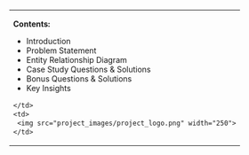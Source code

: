 <table>
  <tr>
    <td>
      <p><strong>Contents:</strong></p>
      <ul>
        <li>Introduction</li>
        <li>Problem Statement</li>
        <li>Entity Relationship Diagram</li>
        <li>Case Study Questions & Solutions</li>
        <li>Bonus Questions & Solutions</li>
        <li>Key Insights</li>
      </ul>
     
    </td>
    <td>
     <img src="project_images/project_logo.png" width="250">
    </td>
  </tr>
</table>
